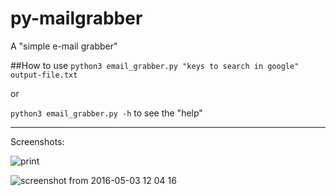 # py-mailgrabber
A "simple e-mail grabber"


##How to use
`python3 email_grabber.py "keys to search in google" output-file.txt`

 or
 
`python3 email_grabber.py -h` to see the "help"

* * * * * * * * * * * * * * * * * * * * * * * * * * * * * *

Screenshots:

![print](https://cloud.githubusercontent.com/assets/6937186/7791635/fd6cb924-0279-11e5-9533-3774bdc267ef.png)


![screenshot from 2016-05-03 12 04 16](https://cloud.githubusercontent.com/assets/6937186/14987858/ae0fa91e-1127-11e6-849a-3e455629f2ef.png)
